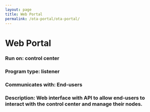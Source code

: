 ```yaml
---
layout: page
title: Web Portal
permalink: /ota-portal/ota-portal/
---
```


# Web Portal
### Run on: control center
### Program type: listener
### Communicates with: End-users
### Description: Web interface with API to allow end-users to interact with the control center and manage their nodes.
